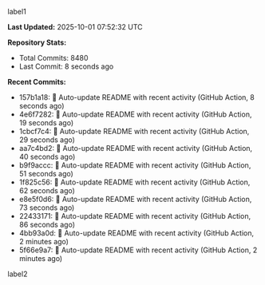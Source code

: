
label1 
<!-- ACTIVITY_START -->
**Last Updated:** 2025-10-01 07:52:32 UTC

**Repository Stats:**
- Total Commits: 8480
- Last Commit: 8 seconds ago

**Recent Commits:**
- 157b1a18: 🤖 Auto-update README with recent activity (GitHub Action, 8 seconds ago)
- 4e6f7282: 🤖 Auto-update README with recent activity (GitHub Action, 19 seconds ago)
- 1cbcf7c4: 🤖 Auto-update README with recent activity (GitHub Action, 29 seconds ago)
- aa7c4bd2: 🤖 Auto-update README with recent activity (GitHub Action, 40 seconds ago)
- b9f9accc: 🤖 Auto-update README with recent activity (GitHub Action, 51 seconds ago)
- 1f825c56: 🤖 Auto-update README with recent activity (GitHub Action, 62 seconds ago)
- e8e5f0d6: 🤖 Auto-update README with recent activity (GitHub Action, 73 seconds ago)
- 22433171: 🤖 Auto-update README with recent activity (GitHub Action, 86 seconds ago)
- 4bb93a0d: 🤖 Auto-update README with recent activity (GitHub Action, 2 minutes ago)
- 5f66e9a7: 🤖 Auto-update README with recent activity (GitHub Action, 2 minutes ago)
<!-- ACTIVITY_END -->

label2
